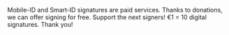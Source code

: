 Mobile-ID and Smart-ID signatures are paid services. Thanks to donations, we can offer signing for free. Support the next signers! €1 = 10 digital signatures. Thank you!
